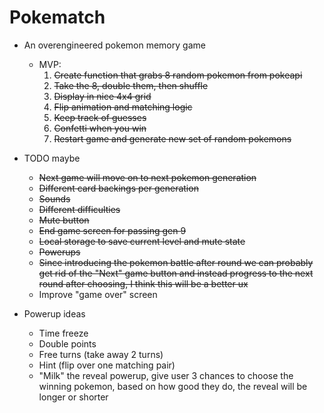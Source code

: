 # Pokematch

- An overengineered pokemon memory game
  - MVP:
	1. ~~Create function that grabs 8 random pokemon from pokeapi~~
	2. ~~Take the 8, double them, then shuffle~~
	3. ~~Display in nice 4x4 grid~~
	3. ~~Flip animation and matching logic~~
	4. ~~Keep track of guesses~~
	5. ~~Confetti when you win~~
	6. ~~Restart game and generate new set of random pokemons~~

- TODO maybe
  - ~~Next game will move on to next pokemon generation~~
  - ~~Different card backings per generation~~
  - ~~Sounds~~
  - ~~Different difficulties~~
  - ~~Mute button~~
  - ~~End game screen for passing gen 9~~
  - ~~Local storage to save current level and mute state~~
  - ~~Powerups~~
  - ~~Since introducing the pokemon battle after round we can probably get rid of the "Next" game button and instead progress to the next round after choosing, I think this will be a better ux~~
  - Improve "game over" screen

- Powerup ideas
  - Time freeze
  - Double points
  - Free turns (take away 2 turns)
  - Hint (flip over one matching pair)
  - "Milk" the reveal powerup, give user 3 chances to choose the winning pokemon, based on how good they do, the reveal will be longer or shorter 